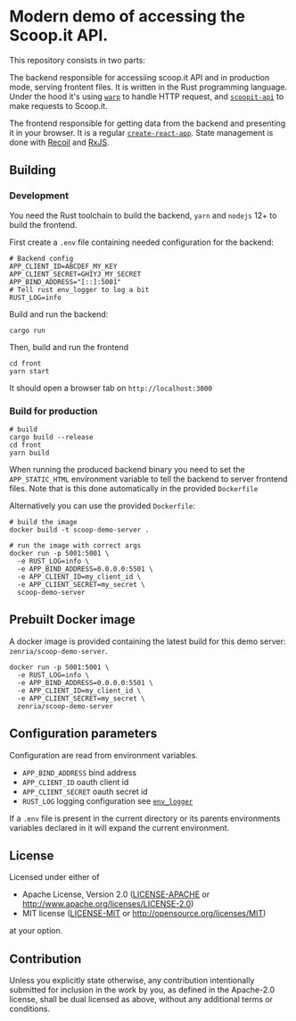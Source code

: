 # Modern demo of accessing the Scoop.it API.

This repository consists in two parts:

The backend responsible for accessiing scoop.it API and in production mode, serving frontent files. It is written
in the Rust programming language. Under the hood it's using [`warp`](https://crates.io/crates/warp) to handle HTTP request,
and [`scoopit-api`](https://crates.io/crates/scoopit-api) to make requests to Scoop.it.

The frontend responsible for getting data from the backend and presenting it in your browser. It is a regular 
[`create-react-app`](https://create-react-app.dev/). State management is done with [Recoil](https://recoiljs.org/) and
[RxJS](https://rxjs.dev/).

## Building 

### Development

You need the Rust toolchain to build the backend, `yarn` and `nodejs` 12+ to build the frontend.

First create a `.env` file containing needed configuration for the backend:
```
# Backend config
APP_CLIENT_ID=ABCDEF_MY_KEY
APP_CLIENT_SECRET=GHIYJ_MY_SECRET
APP_BIND_ADDRESS="[::]:5001"
# Tell rust env_logger to log a bit
RUST_LOG=info
```

Build and run the backend:
```shell
cargo run
```

Then, build and run the frontend
```shell
cd front
yarn start
```

It should open a browser tab on `http://localhost:3000`

### Build for production

```shell
# build
cargo build --release
cd front
yarn build
```

When running the produced backend binary you need to set the `APP_STATIC_HTML` environment variable to tell the backend
to server frontend files. Note that is this done automatically in the provided `Dockerfile`

Alternatively you can use the provided `Dockerfile`:
```shell
# build the image
docker build -t scoop-demo-server .

# run the image with correct args
docker run -p 5001:5001 \
  -e RUST_LOG=info \
  -e APP_BIND_ADDRESS=0.0.0.0:5501 \
  -e APP_CLIENT_ID=my_client_id \
  -e APP_CLIENT_SECRET=my_secret \
  scoop-demo-server
```


## Prebuilt Docker image

A docker image is provided containing the latest build for this demo server: `zenria/scoop-demo-server`.

```
docker run -p 5001:5001 \
  -e RUST_LOG=info \
  -e APP_BIND_ADDRESS=0.0.0.0:5501 \
  -e APP_CLIENT_ID=my_client_id \
  -e APP_CLIENT_SECRET=my_secret \
  zenria/scoop-demo-server
```


## Configuration parameters

Configuration are read from environment variables.
- `APP_BIND_ADDRESS` bind address
- `APP_CLIENT_ID` oauth client id
- `APP_CLIENT_SECRET` oauth secret id
- `RUST_LOG` logging configuration see [`env_logger`](https://docs.rs/env_logger/0.8.2/env_logger/)

If a `.env` file is present in the current directory or its parents environments variables declared in
it will expand the current environment.

## License

Licensed under either of

 * Apache License, Version 2.0
   ([LICENSE-APACHE](LICENSE-APACHE) or http://www.apache.org/licenses/LICENSE-2.0)
 * MIT license
   ([LICENSE-MIT](LICENSE-MIT) or http://opensource.org/licenses/MIT)

at your option.

## Contribution

Unless you explicitly state otherwise, any contribution intentionally submitted
for inclusion in the work by you, as defined in the Apache-2.0 license, shall be
dual licensed as above, without any additional terms or conditions.
